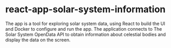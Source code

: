 # react-app-solar-system-information
The app is a tool for exploring solar system data, using React to build the UI and Docker to configure and run the app. The application connects to The Solar System OpenData API to obtain information about celestial bodies and display the data on the screen.
